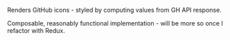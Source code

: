 Renders GitHub icons - styled by computing values from GH API response.

Composable, reasonably functional implementation - will be more so once I refactor with Redux.
